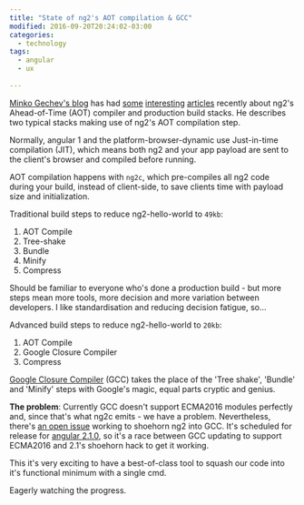 ```yaml
---
title: "State of ng2's AOT compilation & GCC"
modified: 2016-09-20T20:24:02-03:00
categories:  
  - technology  
tags:  
  - angular
  - ux
  
---
```


[Minko Gechev's blog](http://blog.mgechev.com/) has had [some](http://blog.mgechev.com/2016/06/26/tree-shaking-angular2-production-build-rollup-javascript/) [interesting](http://blog.mgechev.com/2016/07/21/even-smaller-angular2-applications-closure-tree-shaking/) [articles](http://blog.mgechev.com/2016/08/14/ahead-of-time-compilation-angular-offline-precompilation/) recently about ng2's Ahead-of-Time (AOT) compiler and production build stacks. He describes two typical stacks making use of ng2's AOT compilation step.

Normally, angular 1 and the platform-browser-dynamic use Just-in-time compilation (JIT), which means both ng2 and your app payload are sent to the client's browser and compiled before running. 

AOT compilation happens with `ng2c`, which pre-compiles all ng2 code during your build, instead of client-side, to save clients time with payload size and initialization.

Traditional build steps to reduce ng2-hello-world to `49kb`:

1. AOT Compile
2. Tree-shake
3. Bundle
4. Minify
5. Compress

Should be familiar to everyone who's done a production build - but more steps mean more tools, more decision and more variation between developers. I like standardisation and reducing decision fatigue, so...

Advanced build steps to reduce ng2-hello-world to `20kb`:

1. AOT Compile
2. Google Closure Compiler
3. Compress

[Google Closure Compiler](https://developers.google.com/closure/compiler/) (GCC) takes the place of the 'Tree shake', 'Bundle' and 'Minify' steps with Google's magic, equal parts cryptic and genius.

**The problem**: Currently GCC doesn't support ECMA2016 modules perfectly and, since that's what ng2c emits - we have a problem.  Nevertheless, there's [an open issue](https://github.com/angular/angular/issues/8550) working to shoehorn ng2 into GCC. It's scheduled for release for [angular 2.1.0](https://github.com/angular/angular/milestone/61), so it's a race between GCC updating to support ECMA2016 and 2.1's shoehorn hack to get it working.

This it's very exciting to have a best-of-class tool to squash our code into it's functional minimum with a single cmd.

Eagerly watching the progress.